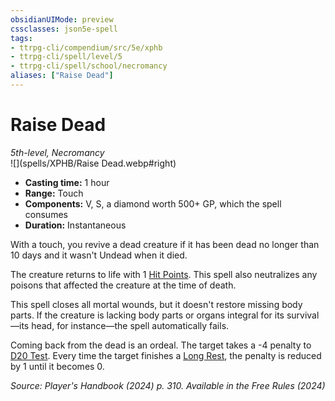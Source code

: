 ```yaml
---
obsidianUIMode: preview
cssclasses: json5e-spell
tags:
- ttrpg-cli/compendium/src/5e/xphb
- ttrpg-cli/spell/level/5
- ttrpg-cli/spell/school/necromancy
aliases: ["Raise Dead"]
---
```

# Raise Dead
*5th-level, Necromancy*  
![](spells/XPHB/Raise Dead.webp#right)  

- **Casting time:** 1 hour
- **Range:** Touch
- **Components:** V, S, a diamond worth 500+ GP, which the spell consumes
- **Duration:** Instantaneous

With a touch, you revive a dead creature if it has been dead no longer than 10 days and it wasn't Undead when it died.

The creature returns to life with 1 [Hit Points](hit-points-xphb.md). This spell also neutralizes any poisons that affected the creature at the time of death.

This spell closes all mortal wounds, but it doesn't restore missing body parts. If the creature is lacking body parts or organs integral for its survival—its head, for instance—the spell automatically fails.

Coming back from the dead is an ordeal. The target takes a -4 penalty to [D20 Test](d20-test-xphb.md). Every time the target finishes a [Long Rest](long-rest-xphb.md), the penalty is reduced by 1 until it becomes 0.

*Source: Player's Handbook (2024) p. 310. Available in the Free Rules (2024)*